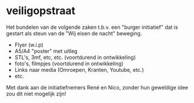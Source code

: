 # veiligopstraat
Het bundelen van de volgende zaken t.b.v. een "burger initiatief" dat is gestart als steun van de "Wij eisen de nacht" beweging.

* Flyer (w.i.p)
* A5/A4 "poster" met uitleg
* STL's, 3mf, etc, etc. (voortdurend in ontwikkeling)
* foto's, filmpjes (voortdurend in ontwikkeling)
* Links naar media (Omroepen, Kranten, Youtube, etc.)
* etc.

Met dank aan de initiatiefnemers René en Nico, zonder hun geweldige idee zou dit niet mogelijk zijn!
